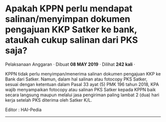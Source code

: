 Apakah KPPN perlu mendapat salinan/menyimpan dokumen pengajuan KKP Satker ke bank, ataukah cukup salinan dari PKS saja?
=======================================================================================================================

Pelaksanaan Anggaran · Dibuat **08 MAY 2019** · Dilihat **242 kali** ·

KPPN tidak perlu menyimpan/menerima salinan dokumen pengajuan KKP ke Bank dari Satker. Namun, dalam hal salinan atau fotocopy PKS Satker, sesuai dengan ketentuan dalam Pasal 33 ayat (5) PMK 196 tahun 2018, KPA wajib menyampaikan fotocopy atau salinan PKS Satker kepada KPPN baik secara langsung maupun melalui jasa pengiriman paling lambat 2 (dua) hari kerja setelah PKS diterima oleh Satker K/L.

  

  

Editor : HAI-Pedia  

  
  
  

* * *